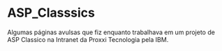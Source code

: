 # ASP_Classsics
Algumas páginas avulsas que fiz enquanto trabalhava em um projeto de ASP Classico na Intranet da Proxxi Tecnologia pela IBM. 